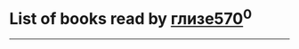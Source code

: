 # List of books read by [глизе570](https://plus.google.com/u/0/117707406053876609739/)<sup>0</sup>
---

